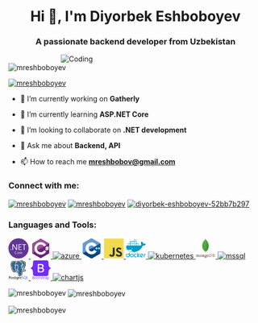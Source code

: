 <h1 align="center">Hi 👋, I'm Diyorbek Eshboboyev</h1>
<h3 align="center">A passionate backend developer from Uzbekistan</h3>
<img align="right" alt="Coding" width="400" src="https://cdn.dribbble.com/users/1162077/screenshots/3848914/media/7ed7d5ca074b48b328150e5a231e8d1f.gif"/>

<p align="left"> <img src="https://komarev.com/ghpvc/?username=mreshboboyev&label=Profile%20views&color=0e75b6&style=flat" alt="mreshboboyev" /> </p>

<p align="left"> <a href="https://twitter.com/mreshboboyev" target="blank"><img src="https://img.shields.io/twitter/follow/mreshboboyev?logo=twitter&style=for-the-badge" alt="mreshboboyev" /></a> </p>

- 🔭 I’m currently working on **Gatherly**

- 🌱 I’m currently learning **ASP.NET Core**

- 👯 I’m looking to collaborate on **.NET development**

- 💬 Ask me about **Backend, API**

- 📫 How to reach me **mreshbobov@gmail.com**

<h3 align="left">Connect with me:</h3>
<p align="left">
<a href="https://t.me/DeveloperOfDotNet" target="blank"><img align="center" src="https://upload.wikimedia.org/wikipedia/commons/8/83/Telegram_2019_Logo.svg" alt="mreshboboyev" height="30" width="40" /></a>
<a href="https://twitter.com/mreshboboyev" target="blank"><img align="center" src="https://raw.githubusercontent.com/rahuldkjain/github-profile-readme-generator/master/src/images/icons/Social/twitter.svg" alt="mreshboboyev" height="30" width="40" /></a>
<a href="https://linkedin.com/in/diyorbek-eshboboyev-52bb7b297" target="blank"><img align="center" src="https://raw.githubusercontent.com/rahuldkjain/github-profile-readme-generator/master/src/images/icons/Social/linked-in-alt.svg" alt="diyorbek-eshboboyev-52bb7b297" height="30" width="40" /></a>
</p>

<h3 align="left">Languages and Tools:</h3>
<p align="left">
  <a href="https://dotnet.microsoft.com/en-us/" target="_blank" rel="noreferrer"> <img src="https://github.com/devicons/devicon/blob/master/icons/dotnetcore/dotnetcore-original.svg" alt="dotnet-core" width="40" height="40"/> 
  </a>
  <a href="https://www.w3schools.com/cs/" target="_blank" rel="noreferrer"> <img src="https://github.com/devicons/devicon/blob/master/icons/csharp/csharp-original.svg" alt="csharp" width="40" height="40"/>
  </a>
  <a href="https://azure.microsoft.com/en-in/" target="_blank" rel="noreferrer"> <img src="https://www.vectorlogo.zone/logos/microsoft_azure/microsoft_azure-icon.svg" alt="azure" width="40" height="40"/> 
  </a> 
  <a href="https://www.w3schools.com/cpp/" target="_blank" rel="noreferrer"> <img src="https://raw.githubusercontent.com/devicons/devicon/master/icons/cplusplus/cplusplus-original.svg" alt="cplusplus" width="40" height="40"/> 
  </a>
  <a href="https://developer.mozilla.org/en-US/docs/Web/JavaScript" target="_blank" rel="noreferrer"> <img src="https://raw.githubusercontent.com/devicons/devicon/master/icons/javascript/javascript-original.svg" alt="javascript" width="40" height="40"/> 
  <a href="https://www.docker.com/" target="_blank" rel="noreferrer"> <img src="https://github.com/devicons/devicon/blob/master/icons/docker/docker-plain-wordmark.svg" alt="docker" width="40" height="40"/> 
  </a>
  <a href="https://kubernetes.io" target="_blank" rel="noreferrer"> <img src="https://www.vectorlogo.zone/logos/kubernetes/kubernetes-icon.svg" alt="kubernetes" width="40" height="40"/> 
  </a>
  <a href="https://www.mongodb.com/" target="_blank" rel="noreferrer"> <img src="https://raw.githubusercontent.com/devicons/devicon/master/icons/mongodb/mongodb-original-wordmark.svg" alt="mongodb" width="40" height="40"/> 
  </a>
  <a href="https://www.microsoft.com/en-us/sql-server" target="_blank" rel="noreferrer"> <img src="https://www.svgrepo.com/show/303229/microsoft-sql-server-logo.svg" alt="mssql" width="40" height="40"/> 
  </a>
  <a href="https://www.postgresql.org" target="_blank" rel="noreferrer"> <img src="https://raw.githubusercontent.com/devicons/devicon/master/icons/postgresql/postgresql-original-wordmark.svg" alt="postgresql" width="40" height="40"/> </a> 
  </a>
  <a href="https://getbootstrap.com" target="_blank" rel="noreferrer"> <img src="https://raw.githubusercontent.com/devicons/devicon/master/icons/bootstrap/bootstrap-plain-wordmark.svg" alt="bootstrap" width="40" height="40"/> 
  </a> 
  <a href="https://www.chartjs.org" target="_blank" rel="noreferrer"> <img src="https://www.chartjs.org/media/logo-title.svg" alt="chartjs" width="40" height="40"/> 
  </a>


<p><img align="left" src="https://github-readme-stats.vercel.app/api/top-langs?username=mreshboboyev&show_icons=true&locale=en&layout=compact" alt="mreshboboyev" /></p>

<p>&nbsp;<img align="center" src="https://github-readme-stats.vercel.app/api?username=mreshboboyev&show_icons=true&locale=en" alt="mreshboboyev" /></p>

<p><img align="center" src="https://github-readme-streak-stats.herokuapp.com/?user=mreshboboyev&" alt="mreshboboyev" /></p>
